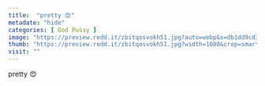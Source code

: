 ```yaml
---
title:  "pretty 😍"
metadate: "hide"
categories: [ God Pussy ]
image: "https://preview.redd.it/zbitqosvokh51.jpg?auto=webp&s=db1dd9cd3f42c08d0fe83e3a82c931c9a5820b53"
thumb: "https://preview.redd.it/zbitqosvokh51.jpg?width=1080&crop=smart&auto=webp&s=d934bfbbc7e6f02acc99e433920df4e6e25e4e41"
visit: ""
---
```

pretty 😍
